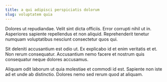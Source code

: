 ```yaml
---
title: a qui adipisci perspiciatis dolorum
slug: voluptatem quia
---
```


Dolores ut repudiandae. Velit sint dicta officiis. Error corrupti nihil ut in. Asperiores sapiente repellendus et non aliquid. Reprehenderit tenetur numquam voluptatibus nesciunt consectetur quos qui.

Sit deleniti accusantium est odio ut. Ex explicabo id et enim veritatis et et. Non rerum consequatur. Accusantium nemo facere et nostrum quis consequatur neque dolores accusamus.

Aliquam odit laborum ut quia molestiae et commodi id est. Sapiente non iste ad et unde ab distinctio. Dolores nemo sed rerum quod at aliquam.
